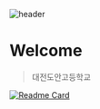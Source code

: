 ![header](https://capsule-render.vercel.app/api?type=waving&text=Hello&desc=happy&fontSize=50&fontAlignY=35&descAlign=40)

# Welcome
>대전도안고등학교

[![Readme Card](https://github-readme-stats.vercel.app/api/pin/?username=Lifecream&repo=2022-Ctrl-C-Activities)](http://github.com/Lifecream/2022-Ctrl-C-Activities)
